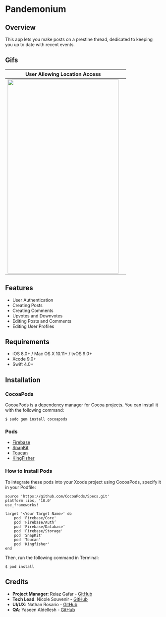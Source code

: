 # Pandemonium

## Overview
This app lets you make posts on a prestine thread, dedicated to keeping you up to date with recent events.

## Gifs
|User Allowing Location Access||
|:-------------:|:------------:|
|<img src="https://github.com/NateMRosario/Unit5GroupProjectOne/blob/prod/Images/allow-location-access.gif" width="358" height="626">|

## Features
- User Authentication
- Creating Posts
- Creating Comments
- Upvotes and Downvotes
- Editing Posts and Comments
- Editing User Profiles

## Requirements
- iOS 8.0+ / Mac OS X 10.11+ / tvOS 9.0+
- Xcode 9.0+
- Swift 4.0+

## Installation

### CocoaPods
CocoaPods is a dependency manager for Cocoa projects. You can install it with the following command:

`$ sudo gem install cocoapods`

### Pods
- [Firebase](https://firebase.google.com)
- [SnapKit](http://snapkit.io/docs/)
- [Toucan](https://cocoapods.org/pods/Toucan)
- [KingFisher](https://github.com/onevcat/Kingfisher)


### How to Install Pods
To integrate these pods into your Xcode project using CocoaPods, specify it in your Podfile:

```
source 'https://github.com/CocoaPods/Specs.git'
platform :ios, '10.0'
use_frameworks!

target '<Your Target Name>' do
    pod 'Firebase/Core'
    pod 'Firebase/Auth’
    pod 'Firebase/Database’
    pod 'Firebase/Storage'
    pod 'SnapKit'
    pod 'Toucan'
    pod 'Kingfisher'
end
```

Then, run the following command in Terminal:

`$ pod install`


## Credits 
- **Project Manager**: Reiaz Gafar - [GitHub](https://github.com/reiaz-gafar)
- **Tech Lead**: Nicole Souvenir - [GitHub](https://github.com/ncsouvenir)
- **UI/UX**: Nathan Rosario - [GitHub](https://github.com/NateMRosario)
- **QA**: Yaseen Aldellesh - [GitHub](https://github.com/Yaseen-al)
